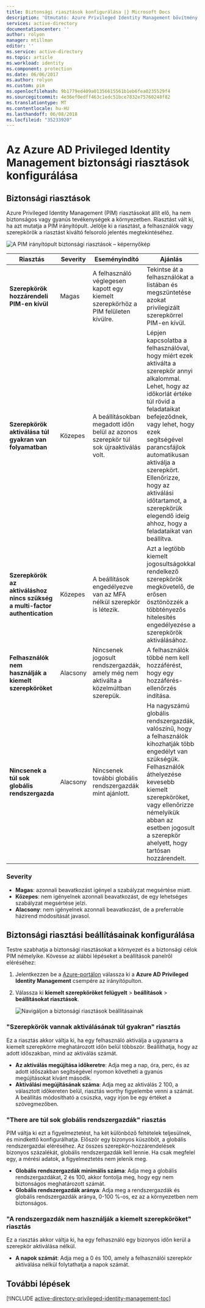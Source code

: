 ```yaml
---
title: Biztonsági riasztások konfigurálása |} Microsoft Docs
description: 'Útmutató: Azure Privileged Identity Management bővítmény biztonsági riasztások konfigurálása.'
services: active-directory
documentationcenter: ''
author: rolyon
manager: mtillman
editor: ''
ms.service: active-directory
ms.topic: article
ms.workload: identity
ms.component: protection
ms.date: 06/06/2017
ms.author: rolyon
ms.custom: pim
ms.openlocfilehash: 9b1779ed409a01356615561b1eb6fea0235529f4
ms.sourcegitcommit: 4e36ef0edff463c1edc51bce7832e75760248f82
ms.translationtype: MT
ms.contentlocale: hu-HU
ms.lasthandoff: 06/08/2018
ms.locfileid: "35233920"
---
```

# <a name="how-to-configure-security-alerts-in-azure-ad-privileged-identity-management"></a>Az Azure AD Privileged Identity Management biztonsági riasztások konfigurálása
## <a name="security-alerts"></a>Biztonsági riasztások
Azure Privileged Identity Management (PIM) riasztásokat állít elő, ha nem biztonságos vagy gyanús tevékenységek a környezetben. Riasztást vált ki, ha azt mutatja a PIM irányítópult. Jelölje ki a riasztást, a felhasználók vagy szerepkörök a riasztást kiváltó felsoroló jelentés megtekintéséhez.

![A PIM irányítópult biztonsági riasztások – képernyőkép][1]

| Riasztás | Severity | Eseményindító | Ajánlás |
| --- | --- | --- | --- |
| **Szerepkörök hozzárendeli PIM-en kívül** |Magas |A felhasználó véglegesen kapott egy kiemelt szerepkörhöz a PIM felületen kívülre. |Tekintse át a felhasználókat a listában és megszüntetése azokat privilegizált szerepkörrel PIM-en kívül. |
| **Szerepkörök aktiválása túl gyakran van folyamatban** |Közepes |A beállításokban megadott időn belül az azonos szerepkör túl sok újraaktiválás volt. |Lépjen kapcsolatba a felhasználóval, hogy miért ezek aktiválta a szerepkör annyi alkalommal. Lehet, hogy az időkorlát értéke túl rövid a feladataikat befejeződnek, vagy lehet, hogy ezek segítségével parancsfájlok automatikusan aktiválja a szerepkört. Ellenőrizze, hogy az aktiválási időtartamot, a szerepkörük elegendő ideig ahhoz, hogy a feladataikat van beállítva. |
| **Szerepkörök az aktiváláshoz nincs szükség a multi-factor authentication** |Közepes |A beállítások engedélyezve van az MFA nélkül szerepkör is létezik. |Azt a legtöbb kiemelt jogosultságokkal rendelkező szerepkörök megkövetelő, de erősen ösztönözzék a többtényezős hitelesítés engedélyezése a szerepkörök aktiválásához. |
| **Felhasználók nem használják a kiemelt szerepköröket** |Alacsony |Nincsenek jogosult rendszergazdák, amely még nem aktiválta a közelmúltban szerepük. |A felhasználók többé nem kell hozzáférést, hogy egy hozzáférés-ellenőrzés indítása. |
| **Nincsenek a túl sok globális rendszergazda** |Alacsony |Nincsenek további globális rendszergazdák mint ajánlott. |Ha nagyszámú globális rendszergazdák, valószínű, hogy a felhasználók kihozhatják több engedélyt van szükségük. Felhasználók áthelyezése kevesebb kiemelt szerepköröket, vagy ellenőrizze némelyikük abban az esetben jogosult a szerepkör ahelyett, hogy tartósan hozzárendelt. |

### <a name="severity"></a>Severity
* **Magas**: azonnali beavatkozást igényel a szabályzat megsértése miatt. 
* **Közepes**: nem igényelnek azonnali beavatkozást, de egy lehetséges szabályzat megsértése jelzi.
* **Alacsony**: nem igényelnek azonnali beavatkozást, de a preferrable házirend módosítását javasol.

## <a name="configure-security-alert-settings"></a>Biztonsági riasztási beállításainak konfigurálása
Testre szabhatja a biztonsági riasztásokat a környezet és a biztonsági célok PIM némelyike. Kövesse az alábbi lépéseket a beállítások panelről eléréséhez:

1. Jelentkezzen be a [Azure-portálon](https://portal.azure.com/) válassza ki a **Azure AD Privileged Identity Management** csempére az irányítópulton.
2. Válassza ki **kiemelt szerepköröket felügyelt** > **beállítások** > **beállításokat riasztások**.
   
    ![Navigáljon a biztonsági riasztások beállításainak][2]

### <a name="roles-are-being-activated-too-frequently-alert"></a>"Szerepkörök vannak aktiválásának túl gyakran" riasztás
Ez a riasztás akkor váltja ki, ha egy felhasználó aktiválja a ugyanarra a kiemelt szerepkörre meghatározott időn belül többször. Beállíthatja, hogy az adott időszakban, mind az aktiválás számát.

* **Az aktiválás megújítása időkeretre**: Adja meg a nap, óra, perc, és az adott időszakban segítségével nyomon követheti a gyanús megújításokat kívánt második.
* **Aktiválási megújításának száma**: Adja meg az aktiválás 2 100, a választott időkereten belül, riasztás worthy figyelembe venni a számát. A beállítás módosítható a csúszka, vagy írjon be egy értéket a szövegmezőben.

### <a name="there-are-too-many-global-administrators-alert"></a>"There are túl sok globális rendszergazdák" riasztás
PIM váltja ki ezt a figyelmeztetést, ha két különböző feltételek teljesülnek, és mindkettő konfigurálhatja. Először egy bizonyos küszöböt, a globális rendszergazdai eléréséhez. Az összes szerepkör-hozzárendelések bizonyos százalékát, globális rendszergazdák kell lennie. Ha csak megfelel egy, a mérési adatok, a figyelmeztetés nem jelenik meg.  

* **Globális rendszergazdák minimális száma**: Adja meg a globális rendszergazdákat, 2 és 100, akkor fontolja meg, hogy egy nem biztonságos meghatározott számát.
* **Globális rendszergazdák aránya**: Adja meg a rendszergazdák és globális rendszergazdák aránya, 0-100 %-os, ez az a környezetben nem biztonságos.

### <a name="administrators-arent-using-their-privileged-roles-alert"></a>"A rendszergazdák nem használják a kiemelt szerepköröket" riasztás
Ez a riasztás akkor váltja ki, ha egy felhasználó egy bizonyos időn kerül a szerepkör aktiválása nélkül.

* **A napok számát**: Adja meg a 0 és 100, amely a felhasználói szerepkör aktiválása nélkül folytathatja a napok számát.

## <a name="next-steps"></a>További lépések
[!INCLUDE [active-directory-privileged-identity-management-toc](../../includes/active-directory-privileged-identity-management-toc.md)]

<!--Image references-->

[1]: ./media/active-directory-privileged-identity-management-how-to-configure-security-alerts/PIM_security_dash.png
[2]: ./media/active-directory-privileged-identity-management-how-to-configure-security-alerts/PIM_security_settings.png
